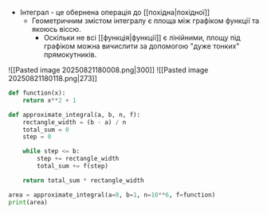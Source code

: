 - Інтеграл - це обернена операція до [[похідна|похідної]]
	- Геометричним змістом інтегралу є площа між графіком функції та якоюсь віссю.
		- Оскільки не всі [[функція|функції]] є лінійними, площу під графіком можна вичислити за допомогою "дуже тонких" прямокутників.

![[Pasted image 20250821180008.png|300]] ![[Pasted image 20250821180118.png|273]]

```python
def function(x):
    return x**2 + 1

def approximate_integral(a, b, n, f):
    rectangle_width = (b - a) / n
    total_sum = 0
    step = 0

    while step <= b:
        step += rectangle_width
        total_sum += f(step)

    return total_sum * rectangle_width

area = approximate_integral(a=0, b=1, n=10**6, f=function)
print(area)
```
